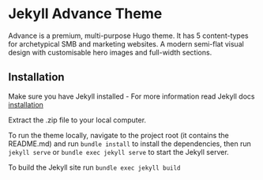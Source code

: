 # Jekyll Advance Theme

Advance is a premium, multi-purpose Hugo theme. It has 5 content-types for archetypical SMB and marketing websites. A modern semi-flat visual design with customisable hero images and full-width sections.

## Installation

Make sure you have Jekyll installed - For more information read Jekyll docs [installation](https://jekyllrb.com/docs/installation/)

Extract the .zip file to your local computer.

To run the theme locally, navigate to the project root (it contains the README.md) and run `bundle install` to install the dependencies, then run `jekyll serve` or `bundle exec jekyll serve` to start the Jekyll server.

To build the Jekyll site run `bundle exec jekyll build`
